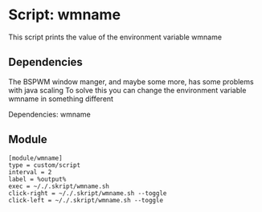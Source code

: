 # Script: wmname

This script prints the value of the environment variable wmname

## Dependencies

The BSPWM window manger, and maybe some more, has some problems with java scaling
To solve this you can change the environment variable wmname in something different

Dependencies: wmname



## Module

```
[module/wmname]
type = custom/script
interval = 2
label = %output%
exec = ~/./.skript/wmname.sh
click-right = ~/./.skript/wmname.sh --toggle
click-left = ~/./.skript/wmname.sh --toggle
```
